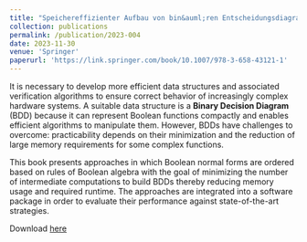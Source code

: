 ```yaml
---
title: "Speichereffizienter Aufbau von bin&auml;ren Entscheidungsdiagrammen [Memory-Efficient Construction of Binary Decision Diagrams]"
collection: publications
permalink: /publication/2023-004
date: 2023-11-30
venue: 'Springer'
paperurl: 'https://link.springer.com/book/10.1007/978-3-658-43121-1'
---
```


It is necessary to develop more efficient data structures and associated verification algorithms to ensure correct behavior of increasingly complex hardware systems. A suitable data structure is a **Binary Decision Diagram** (BDD) because it can represent Boolean functions compactly and enables efficient algorithms to manipulate them. However, BDDs have challenges to overcome: practicability depends on their minimization and the reduction of large memory requirements for some complex functions.

This book presents approaches in which Boolean normal forms are ordered based on rules of Boolean algebra with the goal of minimizing the number of intermediate computations to build BDDs thereby reducing memory usage and required runtime. The approaches are integrated into a software package in order to evaluate their performance against state-of-the-art strategies.

Download [here](https://link.springer.com/book/10.1007/978-3-658-43121-1)
